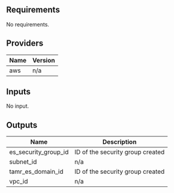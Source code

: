 
<!-- BEGINNING OF PRE-COMMIT-TERRAFORM DOCS HOOK -->
## Requirements

No requirements.

## Providers

| Name | Version |
|------|---------|
| aws | n/a |

## Inputs

No input.

## Outputs

| Name | Description |
|------|-------------|
| es\_security\_group\_id | ID of the security group created |
| subnet\_id | n/a |
| tamr\_es\_domain\_id | ID of the security group created |
| vpc\_id | n/a |

<!-- END OF PRE-COMMIT-TERRAFORM DOCS HOOK -->
